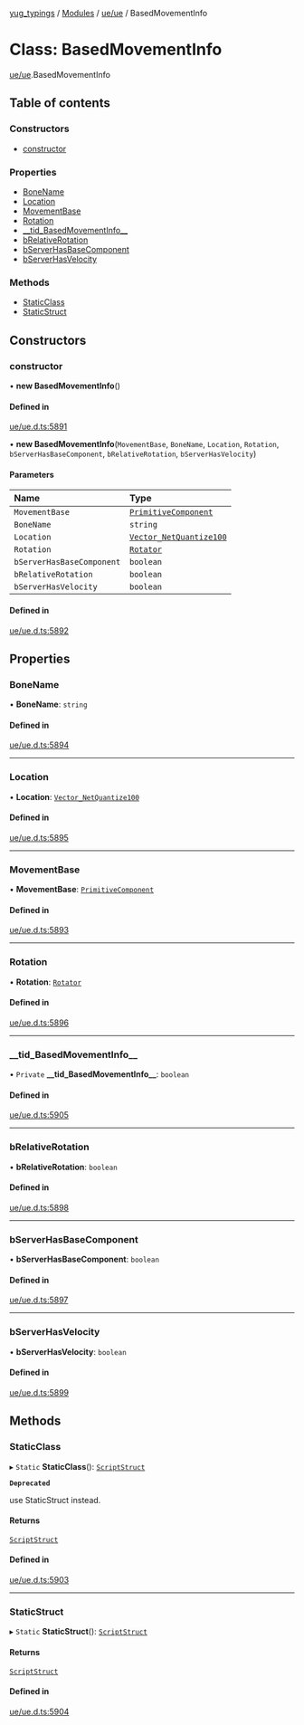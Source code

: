 [yug_typings](../README.md) / [Modules](../modules.md) / [ue/ue](../modules/ue_ue.md) / BasedMovementInfo

# Class: BasedMovementInfo

[ue/ue](../modules/ue_ue.md).BasedMovementInfo

## Table of contents

### Constructors

- [constructor](ue_ue.BasedMovementInfo.md#constructor)

### Properties

- [BoneName](ue_ue.BasedMovementInfo.md#bonename)
- [Location](ue_ue.BasedMovementInfo.md#location)
- [MovementBase](ue_ue.BasedMovementInfo.md#movementbase)
- [Rotation](ue_ue.BasedMovementInfo.md#rotation)
- [\_\_tid\_BasedMovementInfo\_\_](ue_ue.BasedMovementInfo.md#__tid_basedmovementinfo__)
- [bRelativeRotation](ue_ue.BasedMovementInfo.md#brelativerotation)
- [bServerHasBaseComponent](ue_ue.BasedMovementInfo.md#bserverhasbasecomponent)
- [bServerHasVelocity](ue_ue.BasedMovementInfo.md#bserverhasvelocity)

### Methods

- [StaticClass](ue_ue.BasedMovementInfo.md#staticclass)
- [StaticStruct](ue_ue.BasedMovementInfo.md#staticstruct)

## Constructors

### constructor

• **new BasedMovementInfo**()

#### Defined in

[ue/ue.d.ts:5891](https://github.com/YugMetaverse/yug_typings/blob/b7d9b19/ue/ue.d.ts#L5891)

• **new BasedMovementInfo**(`MovementBase`, `BoneName`, `Location`, `Rotation`, `bServerHasBaseComponent`, `bRelativeRotation`, `bServerHasVelocity`)

#### Parameters

| Name | Type |
| :------ | :------ |
| `MovementBase` | [`PrimitiveComponent`](ue_ue.PrimitiveComponent.md) |
| `BoneName` | `string` |
| `Location` | [`Vector_NetQuantize100`](ue_ue.Vector_NetQuantize100.md) |
| `Rotation` | [`Rotator`](ue_ue_s.Rotator.md) |
| `bServerHasBaseComponent` | `boolean` |
| `bRelativeRotation` | `boolean` |
| `bServerHasVelocity` | `boolean` |

#### Defined in

[ue/ue.d.ts:5892](https://github.com/YugMetaverse/yug_typings/blob/b7d9b19/ue/ue.d.ts#L5892)

## Properties

### BoneName

• **BoneName**: `string`

#### Defined in

[ue/ue.d.ts:5894](https://github.com/YugMetaverse/yug_typings/blob/b7d9b19/ue/ue.d.ts#L5894)

___

### Location

• **Location**: [`Vector_NetQuantize100`](ue_ue.Vector_NetQuantize100.md)

#### Defined in

[ue/ue.d.ts:5895](https://github.com/YugMetaverse/yug_typings/blob/b7d9b19/ue/ue.d.ts#L5895)

___

### MovementBase

• **MovementBase**: [`PrimitiveComponent`](ue_ue.PrimitiveComponent.md)

#### Defined in

[ue/ue.d.ts:5893](https://github.com/YugMetaverse/yug_typings/blob/b7d9b19/ue/ue.d.ts#L5893)

___

### Rotation

• **Rotation**: [`Rotator`](ue_ue_s.Rotator.md)

#### Defined in

[ue/ue.d.ts:5896](https://github.com/YugMetaverse/yug_typings/blob/b7d9b19/ue/ue.d.ts#L5896)

___

### \_\_tid\_BasedMovementInfo\_\_

• `Private` **\_\_tid\_BasedMovementInfo\_\_**: `boolean`

#### Defined in

[ue/ue.d.ts:5905](https://github.com/YugMetaverse/yug_typings/blob/b7d9b19/ue/ue.d.ts#L5905)

___

### bRelativeRotation

• **bRelativeRotation**: `boolean`

#### Defined in

[ue/ue.d.ts:5898](https://github.com/YugMetaverse/yug_typings/blob/b7d9b19/ue/ue.d.ts#L5898)

___

### bServerHasBaseComponent

• **bServerHasBaseComponent**: `boolean`

#### Defined in

[ue/ue.d.ts:5897](https://github.com/YugMetaverse/yug_typings/blob/b7d9b19/ue/ue.d.ts#L5897)

___

### bServerHasVelocity

• **bServerHasVelocity**: `boolean`

#### Defined in

[ue/ue.d.ts:5899](https://github.com/YugMetaverse/yug_typings/blob/b7d9b19/ue/ue.d.ts#L5899)

## Methods

### StaticClass

▸ `Static` **StaticClass**(): [`ScriptStruct`](ue_ue.ScriptStruct.md)

**`Deprecated`**

use StaticStruct instead.

#### Returns

[`ScriptStruct`](ue_ue.ScriptStruct.md)

#### Defined in

[ue/ue.d.ts:5903](https://github.com/YugMetaverse/yug_typings/blob/b7d9b19/ue/ue.d.ts#L5903)

___

### StaticStruct

▸ `Static` **StaticStruct**(): [`ScriptStruct`](ue_ue.ScriptStruct.md)

#### Returns

[`ScriptStruct`](ue_ue.ScriptStruct.md)

#### Defined in

[ue/ue.d.ts:5904](https://github.com/YugMetaverse/yug_typings/blob/b7d9b19/ue/ue.d.ts#L5904)
